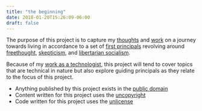 ```yaml
---
title: "the beginning"
date: 2018-01-20T15:26:09-06:00
draft: false
---
```


The purpose of this project is to capture my [thoughts](/) and [work](https://github.com/nomasters) on a journey towards living in accordance to a set of [first principals](https://en.wikipedia.org/wiki/First_principle) revolving around [freethought](https://en.wikipedia.org/wiki/Freethought), [skepticism](https://en.wikipedia.org/wiki/Skepticism), and [libertarian socialism](https://en.wikipedia.org/wiki/Libertarian_socialism).

Because of my [work as a technologist](https://tls.n82ps.io/), this project will tend to cover topics that are technical in nature but also explore guiding principals as they relate to the focus of this project.

- Anything published by this project exists in the [public domain](https://en.wikipedia.org/wiki/Public_domain)
- Content written for this project uses the [uncopyright](http://localhost:1313/uncopyright)
- Code written for this project uses the [unlicense](https://en.wikipedia.org/wiki/Unlicense)